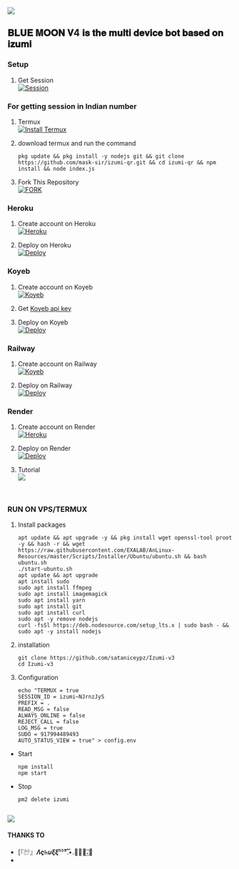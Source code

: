 <a><img src='https://ik.imagekit.io/eypz/1724465080509_d4n4IZ2zD.png'/></a>

## 𝐁𝐋𝐔𝐄 𝐌𝐎𝐎𝐍 𝐕4 𝐢𝐬 𝐭𝐡𝐞  𝐦𝐮𝐥𝐭𝐢 𝐝𝐞𝐯𝐢𝐜𝐞 𝐛𝐨𝐭 𝐛𝐚𝐬𝐞𝐝 𝐨𝐧 𝐢𝐳𝐮𝐦𝐢   
### Setup 
1. Get Session
   <br>
<a href='https://izumi.maskser.me' target="_blank"><img alt='Session' src='https://img.shields.io/badge/Session-V3100000?style=for-the-badge&logo=render&logoColor=white&labelColor=black&color=black'/></a>

 
### For getting session in Indian number
1.  Termux
    <br>
<a href='https://www.mediafire.com/file/iogcejb8629yv63/base.apk/file' target="_blank"><img alt='Install Termux' src='https://img.shields.io/badge/Install Termux-V2100000?style=for-the-badge&logo=scan&logoColor=white&labelColor=black&color=black'/></a>

2. download termux and run the command
    ```
   pkg update && pkg install -y nodejs git && git clone https://github.com/mask-sir/izumi-qr.git && cd izumi-qr && npm install && node index.js
   ```

1. Fork This Repository
   <br>
<a href='https://github.com/sataniceypz/Izumi-V3/fork' target="_blank"><img alt='FORK' src='https://img.shields.io/badge/fork-100000?style=for-the-badge&logo=github&logoColor=white&labelColor=black&color=black'/></a>

### Heroku
1. Create account on Heroku
   <br>
<a href='https://signup.heroku.com/' target="_blank"><img alt='Heroku' src='https://img.shields.io/badge/-Create-black?style=for-the-badge&logo=heroku&logoColor=white'/></a>

2. Deploy on Heroku
   <br>
<a href='https://api.maskser.me/deploy' target="_blank"><img alt='Deploy' src='https://img.shields.io/badge/-Deploy-black?style=for-the-badge&logo=heroku&logoColor=white'/></a>

### Koyeb
1. Create account on Koyeb
   <br>
<a href='https://koyeb.com' target="_blank"><img alt='Koyeb' src='https://img.shields.io/badge/-Create-black?style=for-the-badge&logo=koyeb&logoColor=white'/></a>

2. Get [Koyeb api key](https://app.koyeb.com/account/api)

3. Deploy on Koyeb
   <br>
<a href='https://izumi-web.vercel.app/koyeb' target="_blank"><img alt='Deploy' src='https://img.shields.io/badge/-Deploy-black?style=for-the-badge&logo=koyeb&logoColor=white'/></a>

### Railway
1. Create account on Railway
   <br>
<a href='https://railway.app/login' target="_blank"><img alt='Koyeb' src='https://img.shields.io/badge/-Create-black?style=for-the-badge&logo=railway&logoColor=white'/></a>

2. Deploy on Railway
   <br>
<a href='https://railway.app/template/jE4mV4?referralCode=RUBiix' target="_blank"><img alt='Deploy' src='https://img.shields.io/badge/-Deploy-black?style=for-the-badge&logo=railway&logoColor=white'/></a>

### Render
1. Create account on Render
   <br>
<a href='https://render.com' target="_blank"><img alt='Heroku' src='https://img.shields.io/badge/-Create-black?style=for-the-badge&logo=Render&logoColor=white'/></a>

2. Deploy on Render
   <br>
<a href='https://izumi-web.vercel.app/render' target="_blank"><img alt='Deploy' src='https://img.shields.io/badge/-Deploy-black?style=for-the-badge&logo=Render&logoColor=white'/></a>

3. Tutorial
   <br>
<a href="https://youtu.be/c9jQJK9rasU?si=Suz_JfA2TRmJSVVM"><img align="center" src="https://img.shields.io/badge/-Watch-black?style=for-the-badge&logo=Render&logoColor=white" /></a>
 </p>
 </br>
 
### RUN ON VPS/TERMUX

1. Install packages
   ```
   apt update && apt upgrade -y && pkg install wget openssl-tool proot -y && hash -r && wget https://raw.githubusercontent.com/EXALAB/AnLinux-Resources/master/Scripts/Installer/Ubuntu/ubuntu.sh && bash ubuntu.sh
   ./start-ubuntu.sh
   apt update && apt upgrade
   apt install sudo
   sudo apt install ffmpeg
   sudo apt install imagemagick
   sudo apt install yarn
   sudo apt install git
   sudo apt install curl
   sudo apt -y remove nodejs
   curl -fsSl https://deb.nodesource.com/setup_lts.x | sudo bash - && sudo apt -y install nodejs
   ```
2. installation
   ```
   git clone https://github.com/sataniceypz/Izumi-v3
   cd Izumi-v3
4. Configuration
   ```
   echo "TERMUX = true
   SESSION_ID = izumi~NJrnzJyS
   PREFIX = .
   READ_MSG = false
   ALWAYS_ONLINE = false
   REJECT_CALL = false
   LOG_MSG = true
   SUDO = 917994489493
   AUTO_STATUS_VIEW = true" > config.env
   ```
- Start
  ```
  npm install
  npm start
  ```
- Stop
  ```
  pm2 delete izumi
    
<a><img src='https://i.imgur.com/LyHic3i.gif'/></a>

#### THANKS TO
- [『𔑺』𝜦𝝇𐱅𝝊𝝃𝝃⁵⁵⁵𝅃፝֟•𝅃꯭᳚🐲𝆺𝅥⃝🐉
- 

